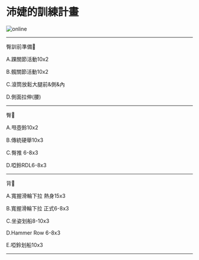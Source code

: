 
<html>
  <head>
    <meta charset="UTF-8">
    <title>沛婕的訓練計畫</title>
  </head>
  <body>
    <h1>沛婕的訓練計畫</h1>
    <img src="https://custom-images.strikinglycdn.com/res/hrscywv4p/image/upload/c_limit,fl_lossy,h_600,w_800,f_auto,q_auto/6854615/492705_919805.jpeg" alt="online">
    <hr>
    <p>臀訓前準備🍑</p>
    <p>A.踝關節活動10x2</p>
    <p>B.髖關節活動10x2</p>
    <p>C.滾筒放鬆大腿前&側&內</p>
    <p>D.側面拉伸(腰)</p>
    <hr>
    <p>臀🍑</p>
    <p>A.甩壺鈴10x2</p>
    <p>B.傳統硬舉10x3</p>
    <p>C.臀推 6-8x3</p>
    <p>D.啞鈴RDL6-8x3</p>
    <hr>
    <p>背🐚</p>
    <p>A.寬握滑輪下拉 熱身15x3</p>
    <p>B.寬握滑輪下拉 正式6-8x3</p>
    <p>C.坐姿划船8-10x3</p>
    <p>D.Hammer Row 6-8x3</p>
    <p>E.啞鈴划船10x3</p>
    <hr>
  </body>
</html>
